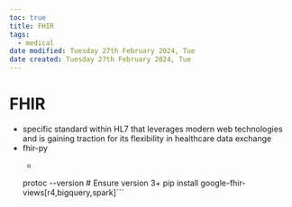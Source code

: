 ```yaml
---
toc: true
title: FHIR
tags:
  - medical
date modified: Tuesday 27th February 2024, Tue
date created: Tuesday 27th February 2024, Tue
---
```


# FHIR

- specific standard within HL7 that leverages modern web technologies and is gaining traction for its flexibility in healthcare data exchange
- fhir-py
	- ```apt install protobuf-compiler
	protoc --version # Ensure version 3+
	pip install google-fhir-views[r4,bigquery,spark]```
